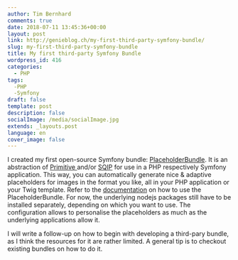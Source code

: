 ```yaml
---
author: Tim Bernhard
comments: true
date: 2018-07-11 13:45:36+00:00
layout: post
link: http://genieblog.ch/my-first-third-party-symfony-bundle/
slug: my-first-third-party-symfony-bundle
title: My first third-party Symfony Bundle
wordpress_id: 416
categories:
  - PHP
tags:
  -PHP
  -Symfony
draft: false
template: post
description: false
socialImage: /media/socialImage.jpg
extends: _layouts.post
language: en
cover_image: false
---
```





I created my first open-source Symfony bundle: [PlaceholderBundle](https://github.com/BernhardWebstudio/PlaceholderBundle). It is an abstraction of [Primitive ](https://github.com/fogleman/primitive) and/or [SQIP](https://github.com/technopagan/sqip/blob/master/README.md) for use in a PHP respectively Symfony application. This way, you can automatically generate nice & adaptive placeholders for images in the format you like, all in your PHP application or your Twig template. Refer to the [documentation](https://github.com/BernhardWebstudio/PlaceholderBundle/blob/master/README.md) on how to use the PlaceholderBundle. For now, the underlying nodejs packages still have to be installed separately, depending on which you want to use. The configuration allows to personalise the placeholders as much as the underlying applications allow it.







I will write a follow-up on how to begin with developing a third-pary bundle, as I think the resources for it are rather limited. A general tip is to checkout existing bundles on how to do it.



